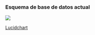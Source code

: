 <h3>Esquema de base de datos actual</h3><img src="https://lh3.googleusercontent.com/skFk7yUcBAfu7nV_5ow14tjnnvzhla_bkt_u3lnDnLyd8X9fFxcV2ra7DwiDsOLyJhcuPkK9O0nKVs8Shu_ayOaHXXzL72cZYfwjf5GNHNpxL8PFCJ_CLlpgjhWkO78lg1Mqx-QUXdCZeaSn_T9iNblHvi-yPce5cscwXi8t9K8jOfQYz02vIbF8eiY4kMBMWAiKMDoan81FsQCdanh6xH_KZVwbKF9mumwYD6m0BvjRb1JwVAEt4ePCIR2l8WoKAS46yRjWssJsKJIOOkvf9BeZz98rtKAYisXeXuRmiMxo37_l1Af2MctDkpqyNjeSTxd5W_36EMVWobQ_vI9WO5wrmXSaooQzCUarGTMr1_awDuWkHuPpv9PHpkE1ZUqYy7hhm-zcNHqoQFqWa1-pueNEOvHIAuTjW332zHdK-pLUtXZjerFLuXOR7hiwQ4MUhDmDrjzZxe-IJoTClHgVDRMsCym1Oj_dPhM0J7AqSn91YvfserLXWF8jODTHlB741bin51bS080JEFbRZez720TYonuNrdgIlAfMBqlYAJnarXJy3SVngPWbZVrNmuIuXUz-2ScLNZmhxCsz1INkw_rY-fDmkRSmlnqvxtDArjFQ-1USGUmj3cIdqYW-mb2LWYHmLSeIuzeilsAI1QgeSfY_jiwXhw=w1053-h943-no">

<a href="https://www.lucidchart.com/invitations/accept/f4724e05-92be-4912-bed2-32b778e905e9">Lucidchart</a>